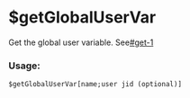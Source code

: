 # $getGlobalUserVar

Get the global user variable. See[#get-1](../guides/variables/global-variables.md#get-1 "mention")

### Usage:

```plain
$getGlobalUserVar[name;user jid (optional)]
```
